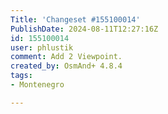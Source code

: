 ```yaml
---
Title: 'Changeset #155100014'
PublishDate: 2024-08-11T12:27:16Z
id: 155100014
user: phlustik
comment: Add 2 Viewpoint.
created_by: OsmAnd+ 4.8.4
tags:
- Montenegro

---
```

